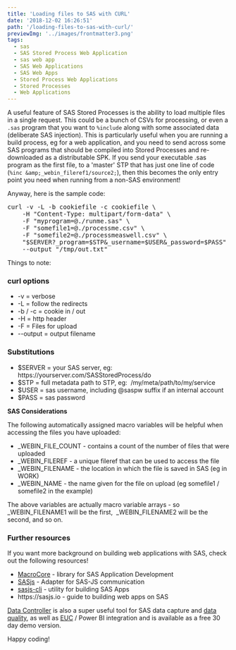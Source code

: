 ```yaml
---
title: 'Loading files to SAS with CURL'
date: '2018-12-02 16:26:51'
path: '/loading-files-to-sas-with-curl/'
previewImg: '../images/frontmatter3.png'
tags:
  - sas
  - SAS Stored Process Web Application
  - sas web app
  - SAS Web Applications
  - SAS Web Apps
  - Stored Process Web Applications
  - Stored Processes
  - Web Applications
---
```


A useful feature of SAS Stored Processes is the ability to load multiple files in a single request. This could be a bunch of CSVs for processing, or even a `.sas` program that you want to `%include` along with some associated data (deliberate SAS injection). This is particularly useful when you are running a build process, eg for a web application, and you need to send across some SAS programs that should be compiled into Stored Processes and re-downloaded as a distributable SPK. If you send your executable .sas program as the first file, to a 'master' STP that has just one line of code (`%inc &amp;_webin_fileref1/source2;`), then this becomes the only entry point you need when running from a non-SAS environment!

Anyway, here is the sample code:

<pre>curl -v -L -b cookiefile -c cookiefile \
    -H "Content-Type: multipart/form-data" \
    -F "myprogram=@./runme.sas" \
    -F "somefile1=@./processme.csv" \
    -F "somefile2=@./processmeaswell.csv" \
    "$SERVER?_program=$STP&amp;_username=$USER&amp;_password=$PASS"
    --output "/tmp/out.txt"</pre>

Things to note:

<h3>curl options</h3>
<ul>
 	<li>-v = verbose</li>
 	<li>-L = follow the redirects</li>
 	<li>-b / -c = cookie in / out</li>
 	<li>-H = http header</li>
 	<li>-F = Files for upload</li>
 	<li>--output = output filename</li>
</ul>
<h3>Substitutions</h3>
<ul>
 	<li>$SERVER = your SAS server, eg: https://yourserver.com/SASStoredProcess/do</li>
 	<li>$STP = full metadata path to STP, eg:  /my/meta/path/to/my/service</li>
 	<li>$USER = sas username, including @saspw suffix if an internal account</li>
 	<li>$PASS = sas password</li>
</ul>
<strong>SAS Considerations</strong>

The following automatically assigned macro variables will be helpful when accessing the files you have uploaded:

<ul>
 	<li>_WEBIN_FILE_COUNT - contains a count of the number of files that were uploaded</li>
 	<li>_WEBIN_FILEREF - a unique fileref that can be used to access the file</li>
 	<li>_WEBIN_FILENAME - the location in which the file is saved in SAS (eg in WORK)</li>
 	<li>_WEBIN_NAME - the name given for the file on upload (eg somefile1 / somefile2 in the example)</li>
</ul>
The above variables are actually macro variable arrays - so _WEBIN_FILENAME1 will be the first,  _WEBIN_FILENAME2 will be the second, and so on.
<h3>Further resources</h3>
If you want more background on building web applications with SAS, check out the following resources!
<ul>
 	<li><a href="https://github.com/macropeople/macrocore">MacroCore</a> - library for SAS Application Development</li>
 	<li><a href="https://github.com/macropeople/sasjs">SASjs</a> - Adapter for SAS-JS communication</li>
 	<li><a href="https://github.com/macropeople/sasjs-cli">sasjs-cli</a> - utility for building SAS Apps</li>
 	<li>https://sasjs.io - guide to building web apps on SAS</li>
</ul>
<a href="https://datacontroller.io">Data Controller</a> is also a super useful tool for SAS data capture and <a href="https://www.linkedin.com/pulse/zen-art-data-quality-allan-bowe/">data quality</a>, as well as <a href="https://datacontroller.io/euc-management-system/">EUC</a> / Power BI integration and is available as a free 30 day demo version.

Happy coding!
